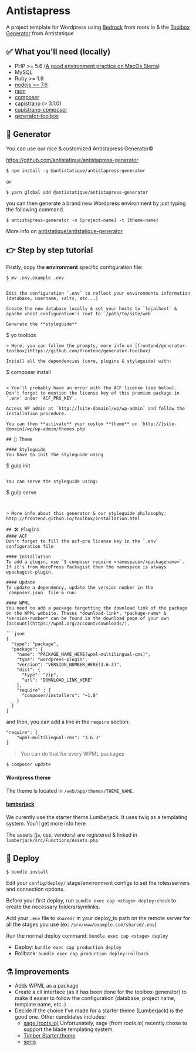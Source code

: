 # Antistapress
A project template for Wordpress using [Bedrock](https://github.com/roots/bedrock) from roots.io & the [Toolbox Generator](https://github.com/frontend/generator-toolbox) from Antistatique

## ✅ What you'll need (locally)
- PHP >= 5.6 ([A good environment practice on MacOs Sierra](https://getgrav.org/blog/macos-sierra-apache-multiple-php-versions))
- MySQL
- Ruby >= 1.9
- [nodejs >= 7.6](https://nodejs.org/en/download/) 
- [npm](https://nodejs.org/en/download/)
- [composer](https://getcomposer.org/doc/00-intro.md#installation-linux-unix-osx)
- [capistrano](https://github.com/capistrano/capistrano) (> 3.1.0)
- [capistrano-composer](https://github.com/capistrano/composer)
- [generator-toolbox](https://github.com/frontend/generator-toolbox)

## 🤖 Generator
You can use our nice & customized Antistapress Generator©

https://github.com/antistatique/antistapress-generator

```
$ npm install -g @antistatique/antistapress-generator
```

or

```
$ yarn global add @antistatique/antistapress-generator
```

you can then generate a brand new Wordpress environment by just typing the following command.

```
$ antistapress-generator -n [project-name] -t [theme-name]
```

More info on [antistatique/antistatique-generator](https://github.com/antistatique/antistatique-generator)


## 👉 Step by step tutorial

Firstly, copy the **environment** specific configuration file: 
```
$ mv .env.example .env
``

Edit the configuration `.env` to reflect your environments information (database, username, salts, etc...)

Create the new database locally & set your hosts to `localhost` & apache vhost configuration's root to `/path/to/site/web`

Generate the **styleguide**
```
$ yo toolbox
```
> Here, you can follow the prompts, more info on [frontend/generator-toolbox](https://github.com/frontend/generator-toolbox)

Install all the dependencies (core, plugins & styleguide) with:

```
$ composer install
```

> You'll probably have an error with the ACF license (see below). Don't forget to mention the license key of this premium package in `.env` under `ACF_PRO_KEY`.

Access WP admin at `http://[site-domain]/wp/wp-admin` and follow the installation procedure.

You can then **activate** your custom **theme** on `http://[site-domain]/wp/wp-admin/themes.php`

## 💄 Theme

#### Styleguide
You have to init the styleguide using
```
$ gulp init
```

You can serve the styleguide using:
```
$ gulp serve
```


> More info about this generator & our styleguide philosophy: http://frontend.github.io/toolbox/installation.html

## 🛠 Plugins
#### ACF 
Don't forget to fill the acf-pro license key in the `.env` configuration file

#### Installation
To add a plugin, use `$ composer require <namespace>/<packagename>`. 
If it's from WordPress Packagist then the namespace is always wpackagist-plugin.

#### Update
To update a dependency, update the version number in the `composer.json` file & run:

#### WPML
You need to add a package targetting the download link of the package on the WPML website. Theses *download-link*, *package-name* & *version-number* can be found in the download page of your own [account](https://wpml.org/account/downloads/).

```json
{
  "type": "package",
  "package": {
    "name": "PACKAGE_NAME_HERE(wpml-multilingual-cms)",
    "type": "wordpress-plugin",
    "version": "VERSION_NUMBER_HERE(3.6.3)",
    "dist": {
      "type": "zip",
      "url": "DOWNLOAD_LINK_HERE"
    },
    "require" : {
      "composer/installers": "~1.0"
    }
  }
}
```

and then, you can add a line in the `require` section:
```
"require": {
	"wpml-multilingual-cms": "3.6.3"
}
```
> You can do that for every WPML packages

`$ composer update`

#### Wordpress theme
The theme is located in `/web/app/themes/THEME_NAME`.

#### [lumberjack](https://github.com/Rareloop/lumberjack)
We curently use the starter theme Lumberjack. It uses twig as a templating system. You'll get more info here 

The assets (js, css, vendors) are registered & linked in `lumberjack/src/Functions/Assets.php`


## 🚀 Deploy 
```
$ bundle install
```

Edit your `config/deploy/` stage/environment configs to set the roles/servers and connection options.

Before your first deploy, run `bundle exec cap <stage> deploy:check` to create the necessary folders/symlinks.

Add your `.env` file to `shared/` in your deploy_to path on the remote server for all the stages you use (ex: `/srv/www/example.com/shared/.env`)

Run the normal deploy command: `bundle exec cap <stage> deploy`

* Deploy: `bundle exec cap production deploy`
* Rollback: `bundle exec cap production deploy:rollback`

## ⚗ Improvements 
- Adds WPML as a package
- Create a cli interface (as it has been done for the toolbox-generator) to make it easier to follow the configuration (database, project name, template name, etc..)
- Decide if the choice I've made for a starter theme (Lumberjack) is the good one. Other candidates includes:
  - [sage (roots.io)](https://roots.io/sage/) Unfortunately, sage (from roots.io) recently chose to support the blade templating system.
  - [Timber Starter theme](https://github.com/timber/starter-theme)
  - [sprig](https://github.com/zach-adams/sprig)

